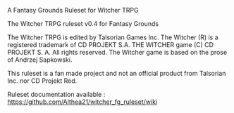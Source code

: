 A Fantasy Grounds Ruleset for Witcher TRPG

The Witcher TRPG ruleset v0.4 for Fantasy Grounds

The Witcher TRPG is edited by Talsorian Games Inc.
The Witcher (R) is a registered trademark of CD PROJEKT S.A. THE WITCHER game (C) CD PROJEKT S. A. All rights reserved. 
The Witcher game is based on the prose of Andrzej Sapkowski.

This ruleset is a fan made project and not an official product from Talsorian Inc. nor CD Projekt Red.

Ruleset documentation available : https://github.com/Althea21/witcher_fg_ruleset/wiki